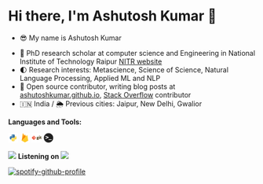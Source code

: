 # Hi there, I'm Ashutosh Kumar <!--[codeSTACKr][youtube]-->👋 


- 😎 My name is Ashutosh Kumar
<!--- 🔬 Incoming lecturer (tenure track) at Mahidol University, Thailand, see our [lab website](https://biodatlab.vercel.app/)
-->
- 🔭 PhD  research scholar at computer science and Engineering in National Institute of Technology Raipur [NITR website](http://www.nitrr.ac.in/)
- 🌓 Research interests: Metascience, Science of Science, Natural Language Processing, Applied ML and NLP
- 💬 Open source contributor, writing blog posts at [ashutoshkumar.github.io](http://ashutoshkumar.github.io/), [Stack Overflow](https://stackoverflow.com/users/6216778/ashutosh-kumar) contributor
- :india: India / 🌦 Previous cities: Jaipur, New Delhi, Gwalior

**Languages and Tools:**  

<code><img height="20" src="https://raw.githubusercontent.com/github/explore/80688e429a7d4ef2fca1e82350fe8e3517d3494d/topics/python/python.png"></code>
<code><img height="20" src="https://raw.githubusercontent.com/github/explore/80688e429a7d4ef2fca1e82350fe8e3517d3494d/topics/firebase/firebase.png"></code>
<code><img height="20" src="https://raw.githubusercontent.com/github/explore/80688e429a7d4ef2fca1e82350fe8e3517d3494d/topics/git/git.png"></code>
<code><img height="20" src="https://raw.githubusercontent.com/github/explore/80688e429a7d4ef2fca1e82350fe8e3517d3494d/topics/terminal/terminal.png"></code>

<img src="https://media.giphy.com/media/4oMoIbIQrvCjm/giphy.gif" width="50"> **Listening on <img src="https://www.freepnglogos.com/uploads/spotify-logo-png/image-gallery-spotify-logo-21.png" width="24">**

[![spotify-github-profile](https://spotify-github-profile.vercel.app/api/view?uid=12126213435&cover_image=true&theme=novatorem)](https://github.com/kittinan/spotify-github-profile) <br>
